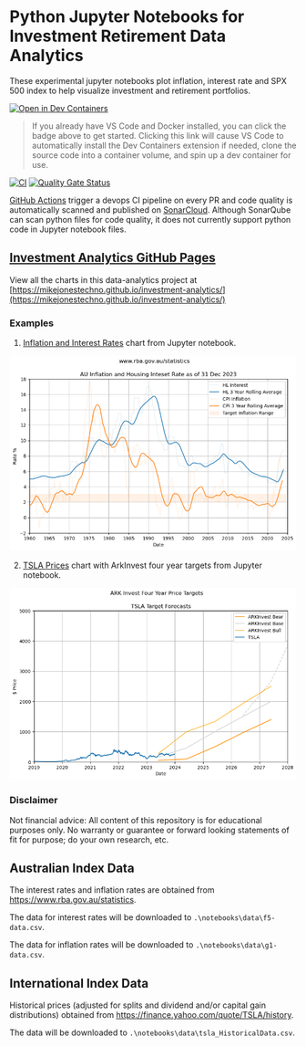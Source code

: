 # Python Jupyter Notebooks for Investment Retirement Data Analytics

These experimental jupyter notebooks plot inflation, interest rate and SPX 500 index to help visualize investment and retirement portfolios.

[![Open in Dev Containers](https://img.shields.io/static/v1?label=Dev%20Containers&message=Open&color=blue&logo=visualstudiocode)](https://vscode.dev/redirect?url=vscode://ms-vscode-remote.remote-containers/cloneInVolume?url=https://github.com/mikejonestechno/investment-analytics)

> If you already have VS Code and Docker installed, you can click the badge above to get started. Clicking this link will cause VS Code to automatically install the Dev Containers extension if needed, clone the source code into a container volume, and spin up a dev container for use.

[![CI](https://github.com/mikejonestechno/investment-analytics/actions/workflows/ci.yaml/badge.svg)](https://github.com/mikejonestechno/investment-analytics/actions/workflows/ci.yaml) [![Quality Gate Status](https://sonarcloud.io/api/project_badges/measure?project=mikejonestechno_investment-analytics&metric=alert_status)](https://sonarcloud.io/summary/overall?id=mikejonestechno_investment-analytics) 

[GitHub Actions](https://github.com/mikejonestechno/investment-analytics/actions/workflows/ci.yaml) trigger a devops CI pipeline on every PR and code quality is automatically scanned and published on [SonarCloud](https://sonarcloud.io/summary/overall?id=mikejonestechno_investment-analytics). Although SonarQube can scan python files for code quality, it does not currently support python code in Jupyter notebook files.

## [Investment Analytics GitHub Pages](https://mikejonestechno.github.io/investment-analytics/)

View all the charts in this data-analytics project at 
[https://mikejonestechno.github.io/investment-analytics/](https://mikejonestechno.github.io/investment-analytics/)

### Examples

1. [Inflation and Interest Rates](pages/inflation-and-interest-rates.md) chart from Jupyter notebook. 

[![Inflation and Interest Rates](pages/images/inflation-and-interest-rates.png)](pages/inflation-and-interest-rates.md)

2. [TSLA Prices](notebooks/inflation-and-interest-rates.ipynb) chart with ArkInvest four year targets from Jupyter notebook. 

[![TSLA Prices](tsla-prices.png)](notebooks/tsla-prices.ipynb)

### Disclaimer

Not financial advice: All content of this repository is for educational purposes only. No warranty or guarantee or forward looking statements of fit for purpose; do your own research, etc.

## Australian Index Data

The interest rates and inflation rates are obtained from https://www.rba.gov.au/statistics.

The data for interest rates will be downloaded to `.\notebooks\data\f5-data.csv`.

The data for inflation rates will be downloaded to `.\notebooks\data\g1-data.csv`.

## International Index Data

Historical prices (adjusted for splits and dividend and/or capital gain distributions) obtained from https://finance.yahoo.com/quote/TSLA/history.

The data will be downloaded to `.\notebooks\data\tsla_HistoricalData.csv`.